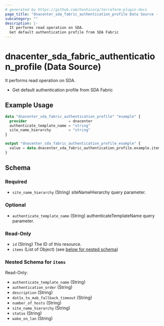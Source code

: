 ```yaml
---
# generated by https://github.com/hashicorp/terraform-plugin-docs
page_title: "dnacenter_sda_fabric_authentication_profile Data Source - terraform-provider-dnacenter"
subcategory: ""
description: |-
  It performs read operation on SDA.
  Get default authentication profile from SDA Fabric
---
```


# dnacenter_sda_fabric_authentication_profile (Data Source)

It performs read operation on SDA.

- Get default authentication profile from SDA Fabric

## Example Usage

```terraform
data "dnacenter_sda_fabric_authentication_profile" "example" {
  provider                   = dnacenter
  authenticate_template_name = "string"
  site_name_hierarchy        = "string"
}

output "dnacenter_sda_fabric_authentication_profile_example" {
  value = data.dnacenter_sda_fabric_authentication_profile.example.items
}
```

<!-- schema generated by tfplugindocs -->
## Schema

### Required

- `site_name_hierarchy` (String) siteNameHierarchy query parameter.

### Optional

- `authenticate_template_name` (String) authenticateTemplateName query parameter.

### Read-Only

- `id` (String) The ID of this resource.
- `items` (List of Object) (see [below for nested schema](#nestedatt--items))

<a id="nestedatt--items"></a>
### Nested Schema for `items`

Read-Only:

- `authenticate_template_name` (String)
- `authentication_order` (String)
- `description` (String)
- `dot1x_to_mab_fallback_timeout` (String)
- `number_of_hosts` (String)
- `site_name_hierarchy` (String)
- `status` (String)
- `wake_on_lan` (String)


